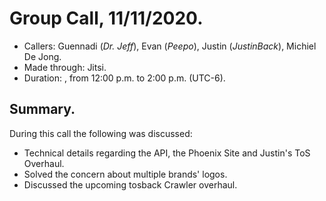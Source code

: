# Group Call, 11/11/2020.
- Callers: Guennadi (_Dr. Jeff_), Evan (_Peepo_), Justin (_JustinBack_), Michiel De Jong.
- Made through: Jitsi.
- Duration: , from 12:00 p.m. to 2:00 p.m. (UTC-6).
## Summary.
During this call the following was discussed:
- Technical details regarding the API, the Phoenix Site and Justin's ToS Overhaul.
- Solved the concern about multiple brands' logos.
- Discussed the upcoming tosback Crawler overhaul.
